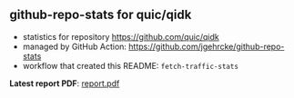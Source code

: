 ## github-repo-stats for quic/qidk

- statistics for repository https://github.com/quic/qidk
- managed by GitHub Action: https://github.com/jgehrcke/github-repo-stats
- workflow that created this README: `fetch-traffic-stats`

**Latest report PDF**: [report.pdf](https://github.com/njjetha/System-Design/raw/github-repo-stats/quic/qidk/latest-report/report.pdf)

